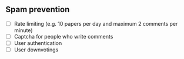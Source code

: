 
## Spam prevention
- [ ] Rate limiting (e.g. 10 papers per day and maximum 2 comments per minute)
- [ ] Captcha for people who write comments
- [ ] User authentication
- [ ] User downvotings
